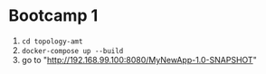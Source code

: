 # Bootcamp 1 #

1. `cd topology-amt`
2. `docker-compose up --build`
3. go to "http://192.168.99.100:8080/MyNewApp-1.0-SNAPSHOT"